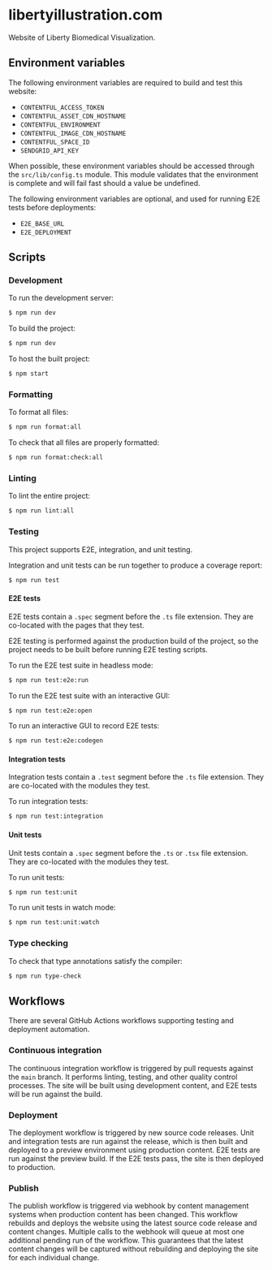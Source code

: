 # libertyillustration.com

Website of Liberty Biomedical Visualization.

## Environment variables

The following environment variables are required to build and test this website:

- `CONTENTFUL_ACCESS_TOKEN`
- `CONTENTFUL_ASSET_CDN_HOSTNAME`
- `CONTENTFUL_ENVIRONMENT`
- `CONTENTFUL_IMAGE_CDN_HOSTNAME`
- `CONTENTFUL_SPACE_ID`
- `SENDGRID_API_KEY`

When possible, these environment variables should be accessed through the
`src/lib/config.ts` module. This module validates that the environment is
complete and will fail fast should a value be undefined.

The following environment variables are optional, and used for running E2E tests
before deployments:

- `E2E_BASE_URL`
- `E2E_DEPLOYMENT`

## Scripts

### Development

To run the development server:

```bash
$ npm run dev
```

To build the project:

```bash
$ npm run dev
```

To host the built project:

```bash
$ npm start
```

### Formatting

To format all files:

```bash
$ npm run format:all
```

To check that all files are properly formatted:

```bash
$ npm run format:check:all
```

### Linting

To lint the entire project:

```bash
$ npm run lint:all
```

### Testing

This project supports E2E, integration, and unit testing.

Integration and unit tests can be run together to produce a coverage report:

```bash
$ npm run test
```

#### E2E tests

E2E tests contain a `.spec` segment before the `.ts` file extension. They are
co-located with the pages that they test.

E2E testing is performed against the production build of the project, so the
project needs to be built before running E2E testing scripts.

To run the E2E test suite in headless mode:

```bash
$ npm run test:e2e:run
```

To run the E2E test suite with an interactive GUI:

```bash
$ npm run test:e2e:open
```

To run an interactive GUI to record E2E tests:

```bash
$ npm run test:e2e:codegen
```

#### Integration tests

Integration tests contain a `.test` segment before the `.ts` file extension.
They are co-located with the modules they test.

To run integration tests:

```bash
$ npm run test:integration
```

#### Unit tests

Unit tests contain a `.spec` segment before the `.ts` or `.tsx` file extension.
They are co-located with the modules they test.

To run unit tests:

```bash
$ npm run test:unit
```

To run unit tests in watch mode:

```bash
$ npm run test:unit:watch
```

### Type checking

To check that type annotations satisfy the compiler:

```bash
$ npm run type-check
```

## Workflows

There are several GitHub Actions workflows supporting testing and deployment
automation.

### Continuous integration

The continuous integration workflow is triggered by pull requests against the
`main` branch. It performs linting, testing, and other quality control
processes. The site will be built using development content, and E2E tests will
be run against the build.

### Deployment

The deployment workflow is triggered by new source code releases. Unit and
integration tests are run against the release, which is then built and deployed
to a preview environment using production content. E2E tests are run against the
preview build. If the E2E tests pass, the site is then deployed to production.

### Publish

The publish workflow is triggered via webhook by content management systems when
production content has been changed. This workflow rebuilds and deploys the
website using the latest source code release and content changes. Multiple calls
to the webhook will queue at most one additional pending run of the workflow.
This guarantees that the latest content changes will be captured without
rebuilding and deploying the site for each individual change.
